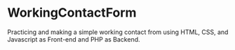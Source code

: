 # WorkingContactForm
Practicing and making a simple working contact from using HTML, CSS, and Javascript as Front-end and PHP as Backend.
